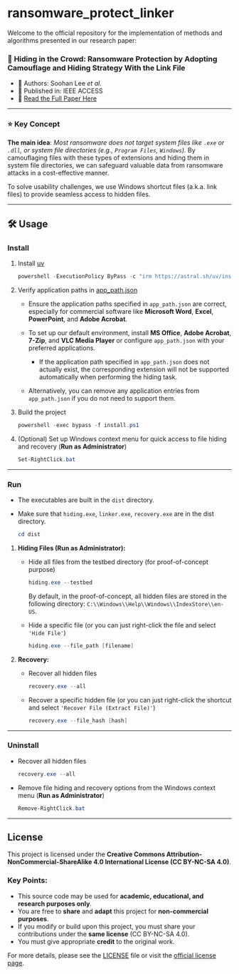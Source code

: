 # ransomware_protect_linker
Welcome to the official repository for the implementation of methods and algorithms presented in our research paper:

### 📄 **Hiding in the Crowd: Ransomware Protection by Adopting Camouflage and Hiding Strategy With the Link File**

- 📌 Authors: Soohan Lee _et al._   
- 📌 Published in: IEEE ACCESS  
- 🔗 [Read the Full Paper Here](https://doi.org/10.1109/ACCESS.2023.3309879)

---

### **⭐ Key Concept**

**The main idea**: _Most ransomware does not target system files like `.exe` or `.dll`, or system file directories (e.g., `Program Files`, `Windows`)._ By camouflaging files with these types of extensions and hiding them in system file directories, we can safeguard valuable data from ransomware attacks in a cost-effective manner.

To solve usability challenges, we use Windows shortcut files (a.k.a. link files) to provide seamless access to hidden files.

---

## 🛠️ Usage

### Install
1. Install [uv](https://docs.astral.sh/uv/getting-started/installation/)

    ```powershell
    powershell -ExecutionPolicy ByPass -c "irm https://astral.sh/uv/install.ps1 | iex"
    ```

2. Verify application paths in [app_path.json](./db/app_path.json)

    - Ensure the application paths specified in `app_path.json` are correct, especially for commercial software like **Microsoft Word**, **Excel**, **PowerPoint**, and **Adobe Acrobat**.

    - To set up our default environment, install **MS Office**, **Adobe Acrobat**, **7-Zip**, and **VLC Media Player** or configure `app_path.json` with your preferred applications.

        - If the application path specified in `app_path.json` does not actually exist, the corresponding extension will not be supported automatically when performing the hiding task.

    - Alternatively, you can remove any application entries from `app_path.json` if you do not need to support them.

3. Build the project

    ```powershell
    powershell -exec bypass -f install.ps1
    ```

4. (Optional) Set up Windows context menu for quick access to file hiding and recovery (**Run as Administrator**)

    ```powershell
    Set-RightClick.bat
    ```

---

### Run

- The executables are built in the `dist` directory.

- Make sure that `hiding.exe`, `linker.exe`, `recovery.exe` are in the dist directory.

    ```powershell
    cd dist
    ```

1. **Hiding Files  (Run as Administrator):**

    - Hide all files from the testbed directory (for proof-of-concept purpose)

        ```powershell
        hiding.exe --testbed
        ```

        By default, in the proof-of-concept, all hidden files are stored in the following directory: `C:\\Windows\\Help\\Windows\\IndexStore\\en-US`.


    - Hide a specific file (or you can just right-click the file and select `'Hide File'`) 

        ```powershell
        hiding.exe --file_path [filename]
        ```

2. **Recovery:**

    - Recover all hidden files

        ```powershell
        recovery.exe --all
        ```

    - Recover a specific hidden file (or you can just right-click the shortcut and select `'Recover File (Extract File)'`)

        ```powershell
        recovery.exe --file_hash [hash]
        ```

---

### Uninstall 

- Recover all hidden files

    ```powershell
    recovery.exe --all
    ```

- Remove file hiding and recovery options from the Windows context menu (**Run as Administrator**)

    ```powershell
    Remove-RightClick.bat
    ```

---

## License

This project is licensed under the **Creative Commons Attribution-NonCommercial-ShareAlike 4.0 International License (CC BY-NC-SA 4.0)**.

### Key Points:
- This source code may be used for **academic, educational, and research purposes only**.
- You are free to **share** and **adapt** this project for **non-commercial purposes**.
- If you modify or build upon this project, you must share your contributions under the **same license** (CC BY-NC-SA 4.0).
- You must give appropriate **credit** to the original work.

For more details, please see the [LICENSE](./LICENSE) file or visit the [official license page](https://creativecommons.org/licenses/by-nc-sa/4.0/).
